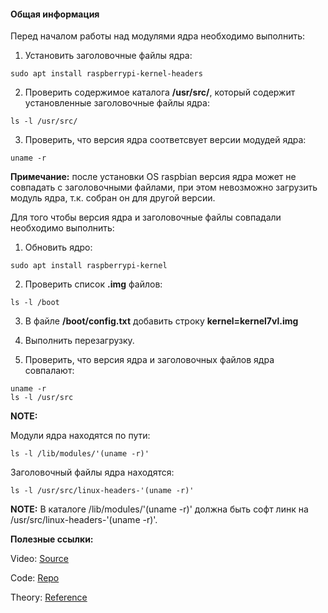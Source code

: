 #### Общая информация

Перед началом работы над модулями ядра необходимо выполнить:

1. Установить заголовочные файлы ядра:
```
sudo apt install raspberrypi-kernel-headers
```

2. Проверить содержимое каталога **/usr/src/**, который содержит
установленные заголовочные файлы ядра:

```
ls -l /usr/src/
```

3. Проверить, что версия ядра соответсвует версии модудей ядра:
```
uname -r
```

**Примечание:** после установки OS raspbian версия ядра может не совпадать с 
заголовочными файлами, при этом невозможно загрузить модуль ядра, т.к. собран он для другой версии.

Для того чтобы версия ядра и заголовочные файлы совпадали необходимо выполнить:

1. Обновить ядро:
```
sudo apt install raspberrypi-kernel
```
2. Проверить список **.img** файлов:
```
ls -l /boot
```
 
3. В файле **/boot/config.txt** добавить строку **kernel=kernel7vl.img**

4. Выполнить перезагрузку.

5. Проверить, что версия ядра и заголовочных файлов ядра совпалают:
```
uname -r
ls -l /usr/src
```

**NOTE:**

Модули ядра находятся по пути:
```
ls -l /lib/modules/'(uname -r)'
```

Заголовочный файлы ядра находятся: 
```
ls -l /usr/src/linux-headers-'(uname -r)'
```
**NOTE:**
В каталоге /lib/modules/'(uname -r)' должна быть софт линк на  /usr/src/linux-headers-'(uname -r)'.

**Полезные ссылки:**

Video: [Source](https://www.youtube.com/playlist?list=PLCGpd0Do5-I3b5TtyqeF1UdyD4C-S-dMa)

Code: [Repo](https://github.com/Johannes4Linux/Linux_Driver_Tutorial)

Theory: [Reference](https://linux-kernel-labs.github.io/refs/heads/master/labs/device_drivers.html)

